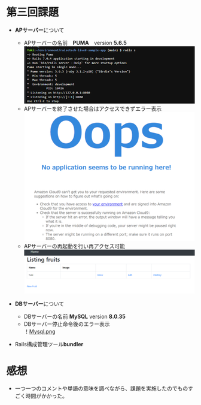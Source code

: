 # 第三回課題
* **APサーバー**について  
  * APサーバーの名前　**PUMA**　version **5.6.5**  
![puma.png](img/puma.png)
  * APサーバーを終了させた場合はアクセスできずエラー表示　
![ctrl+c.png](img/ctrl+c.png)
  * APサーバーの再起動を行い再アクセス可能
![app.png](img/app.png)

* **DBサーバー**について
  * DBサーバーの名前 **MySQL** version **8.0.35**
  * DBサーバー停止命令後のエラー表示  
！[Mysql.png](img/Mysql.png)
* Rails構成管理ツール**bundler**

# 感想
- 一つ一つのコメントや単語の意味を調べながら、課題を実施したのでものすごく時間がかかった。  